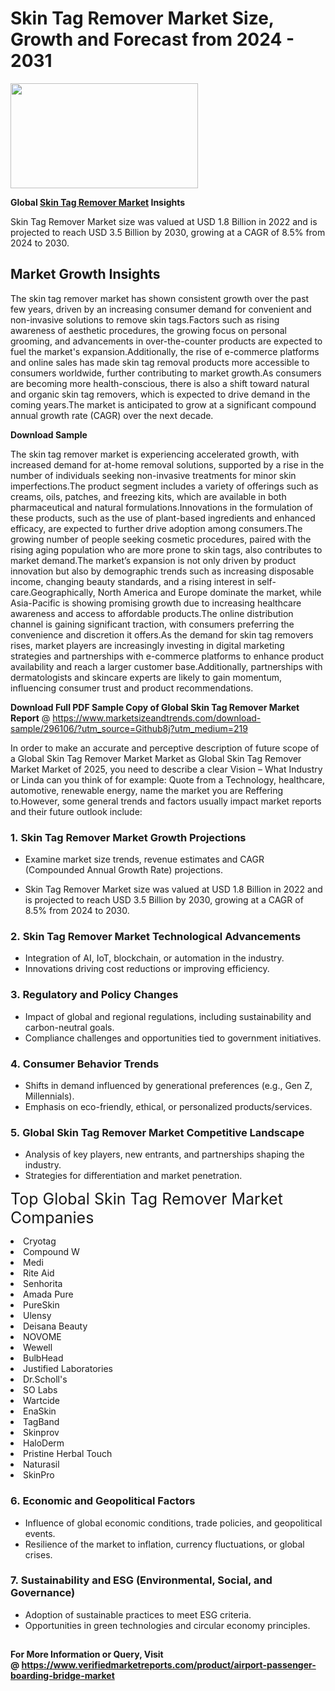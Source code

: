 <H1>Skin Tag Remover Market Size, Growth and Forecast from 2024 - 2031</H1><img class="aligncenter size-medium wp-image-584254" src="https://thirdeyenews.in/wp-content/uploads/2024/09/Global-Market-Research-300x168.jpeg" alt="" width="300" height="168" /><p><strong>Global&nbsp;<a href="https://www.marketsizeandtrends.com/download-sample/296106/?utm_source=Github8j?utm_medium=219">Skin Tag Remover Market</a> Insights</strong></p><p>Skin Tag Remover Market size was valued at USD 1.8 Billion in 2022 and is projected to reach USD 3.5 Billion by 2030, growing at a CAGR of 8.5% from 2024 to 2030.</p><p><h2>Market Growth Insights</h2> <p>The skin tag remover market has shown consistent growth over the past few years, driven by an increasing consumer demand for convenient and non-invasive solutions to remove skin tags.Factors such as rising awareness of aesthetic procedures, the growing focus on personal grooming, and advancements in over-the-counter products are expected to fuel the market's expansion.Additionally, the rise of e-commerce platforms and online sales has made skin tag removal products more accessible to consumers worldwide, further contributing to market growth.As consumers are becoming more health-conscious, there is also a shift toward natural and organic skin tag removers, which is expected to drive demand in the coming years.The market is anticipated to grow at a significant compound annual growth rate (CAGR) over the next decade.</p> <p><strong>Download Sample</strong></p> <p>The skin tag remover market is experiencing accelerated growth, with increased demand for at-home removal solutions, supported by a rise in the number of individuals seeking non-invasive treatments for minor skin imperfections.The product segment includes a variety of offerings such as creams, oils, patches, and freezing kits, which are available in both pharmaceutical and natural formulations.Innovations in the formulation of these products, such as the use of plant-based ingredients and enhanced efficacy, are expected to further drive adoption among consumers.The growing number of people seeking cosmetic procedures, paired with the rising aging population who are more prone to skin tags, also contributes to market demand.The market’s expansion is not only driven by product innovation but also by demographic trends such as increasing disposable income, changing beauty standards, and a rising interest in self-care.Geographically, North America and Europe dominate the market, while Asia-Pacific is showing promising growth due to increasing healthcare awareness and access to affordable products.The online distribution channel is gaining significant traction, with consumers preferring the convenience and discretion it offers.As the demand for skin tag removers rises, market players are increasingly investing in digital marketing strategies and partnerships with e-commerce platforms to enhance product availability and reach a larger customer base.Additionally, partnerships with dermatologists and skincare experts are likely to gain momentum, influencing consumer trust and product recommendations.</p> <p><span class=""><strong>Download Full PDF Sample Copy of Global Skin Tag Remover Market Report</strong> @ <a href="https://www.marketsizeandtrends.com/download-sample/296106/?utm_source=Github8j?utm_medium=219" target="_blank">https://www.marketsizeandtrends.com/download-sample/296106/?utm_source=Github8j?utm_medium=219</a></span></p><p>In order to make an accurate and perceptive description of future scope of a Global&nbsp;Skin Tag Remover Market Market as Global&nbsp;Skin Tag Remover Market Market of 2025, you need to describe a clear Vision &ndash; What Industry or Linda can you think of for example: Quote from a Technology, healthcare, automotive, renewable energy, name the market you are Reffering to.However, some general trends and factors usually impact market reports and their future outlook include:</p><h3>1.&nbsp;<strong>Skin Tag Remover Market Growth Projections</strong></h3><ul><li>Examine market size trends, revenue estimates and CAGR (Compounded Annual Growth Rate) projections.</li><li><p>Skin Tag Remover Market size was valued at USD 1.8 Billion in 2022 and is projected to reach USD 3.5 Billion by 2030, growing at a CAGR of 8.5% from 2024 to 2030.</p></li></ul><h3>2.&nbsp;<strong>Skin Tag Remover Market Technological Advancements</strong></h3><ul><li>Integration of AI, IoT, blockchain, or automation in the industry.</li><li>Innovations driving cost reductions or improving efficiency.</li></ul><h3>3.&nbsp;<strong>Regulatory and Policy Changes</strong></h3><ul><li>Impact of global and regional regulations, including sustainability and carbon-neutral goals.</li><li>Compliance challenges and opportunities tied to government initiatives.</li></ul><h3>4.&nbsp;<strong>Consumer Behavior Trends</strong></h3><ul><li>Shifts in demand influenced by generational preferences (e.g., Gen Z, Millennials).</li><li>Emphasis on eco-friendly, ethical, or personalized products/services.</li></ul><h3>5.&nbsp;<strong>Global Skin Tag Remover Market Competitive Landscape</strong></h3><ul><li>Analysis of key players, new entrants, and partnerships shaping the industry.</li><li>Strategies for differentiation and market penetration.</li></ul><p data-pm-slice="1 1 []"><span style="color: inherit; font-family: inherit; font-size: 25px;">Top Global Skin Tag Remover Market Companies</span></p><div class="" data-test-id=""><p><li>Cryotag</li><li> Compound W</li><li> Medi</li><li> Rite Aid</li><li> Senhorita</li><li> Amada Pure</li><li> PureSkin</li><li> Ulensy</li><li> Deisana Beauty</li><li> NOVOME</li><li> Wewell</li><li> BulbHead</li><li> Justified Laboratories</li><li> Dr.Scholl's</li><li> SO Labs</li><li> Wartcide</li><li> EnaSkin</li><li> TagBand</li><li> Skinprov</li><li> HaloDerm</li><li> Pristine Herbal Touch</li><li> Naturasil</li><li> SkinPro</li></p></div><h3>6.&nbsp;<strong>Economic and Geopolitical Factors</strong></h3><ul><li>Influence of global economic conditions, trade policies, and geopolitical events.</li><li>Resilience of the market to inflation, currency fluctuations, or global crises.</li></ul><h3>7.&nbsp;<strong>Sustainability and ESG (Environmental, Social, and Governance)</strong></h3><ul><li>Adoption of sustainable practices to meet ESG criteria.</li><li>Opportunities in green technologies and circular economy principles.</li></ul><h2><strong style="font-size: 14px;">For More Information or Query, Visit @&nbsp;</strong><a style="background-color: #ffffff; font-size: 14px;" href="https://www.marketsizeandtrends.com/report/skin-tag-remover-market/" target="_blank">https://www.verifiedmarketreports.com/product/airport-passenger-boarding-bridge-market</a></h2>